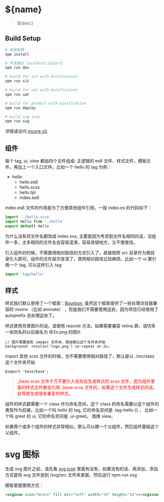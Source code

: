 # ${name}

> ${desc}

## Build Setup

``` bash
# 安装依赖
npm install

# 开发模式 localhost:${port}
npm run dev

# build for sit with minification
npm run sit

# build for uat with minification
npm run uat

# build for product with minification
npm run deploy

# build svg icon
npm run svg

```

详情请访问 [mcore-cli](https://github.com/vfasky/mcore-cli).
## 组件
每个 tag, ui, view 都由四个文件组成: 主逻辑的 es6 文件、样式文件，模板文件，再加上一个入口文件。比如一个 hello 的 tag 为例：

*  hello
    - hello.es6
    - hello.scss
    - hello.tpl
    - index.es6

index.es6 文件的作用是为了方便其他组件引用，一般 index.es 的代码如下：
``` javascript
import './hello.scss'
import Hello from './hello'
export default Hello
```

为什么没有将文件名都改成 index.xxx, 主要是因为考虑到文件名相同的话，当组件一多，太多相同的文件名会容易混淆，容易改错地方，又不便查找。

引入组件的时候，不需要用相对路径的方式引入了，直接按照 src 目录作为根目录引入即可。组件的文件层次变深了，使用相对路径比较麻烦。比如一个 ui 要引用一个 tag, 可以这样引入 tag:

``` javascript
import 'tag/hello'
```

## 样式
样式我们默认使用了一个框架：[Bourbon](https://github.com/thoughtbot/bourbon), 虽然这个框架提供了一些处理浏览器兼容的 mixins （比如 animate） ，但是我们不需要使用这些，因为项目已经使用了 autoprefix 去处理这些了。

样式使用背景图片的话，请使用 resovle 方法，如果需要兼容 retina 屏，请切多一张同名的以后缀名为 @2x.png 的图片

```
// 图片需要放到 images 文件夹，路径都以这个文件夹开始
background: resolve('logo.png') no-repeat at-2x;
```

import 其他 scss 文件的时候，也不需要使用相对路径了，默认是以 ./src/sass 这个文件夹开始

```
@import 'base/base';
```

> <span style="color: red;">_base.scss 文件千万不要引入任何会生成样式的 scss 文件，因为组件里面的样式文件都会引用 _base.scss 文件的，如果这个文件生成样式的话，会导致生成很多重复的样式。</span>

组件的样式都需要一个 class 作为命名空间，这个 class 的命名需要以这个组件的类型作为前缀，比如一个叫 hello 的 tag, 它的命名空间是 .tag-hello {} ， 比如一个叫 greet 的 ui, 它的命名空间是 .ui-greet。 类推 view。

如果两个或多个组件的样式非常相似，那么可以建一个父组件，然后组件基础这个父组件。

# svg 图标

生成 svg 图片之前，请先看 [svg icon](http://localhost:${port}/svg/dist/icons.html) 里面有没有，如果没有的话，再添加，添加方式是将 svg 文件放到 /svg/src 文件夹里面，然后运行 npm run svg

模板里面使用方式：

``` html
<svgicon icon="mcore" fill dir="left" width="24" height="24"></svgicon>
```